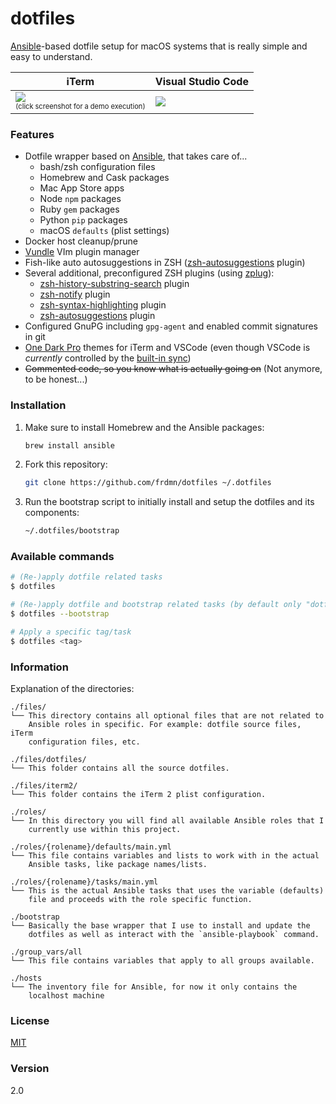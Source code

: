 dotfiles
========

[Ansible](https://www.ansible.com/)-based dotfile setup for macOS systems that is really simple and easy to understand.

iTerm | Visual Studio Code
--- | ---
[![](https://asciinema.org/a/cPPgWS3Ju2twoyl7U5UfFYOYI.svg)](https://asciinema.org/a/cPPgWS3Ju2twoyl7U5UfFYOYI) <center><sub><sup>(click screenshot for a demo execution)</sup></sub></center> | ![](https://i.imgur.com/abpdBUY.png)

### Features

* Dotfile wrapper based on [Ansible](https://www.ansible.com/), that takes care of...
    * bash/zsh configuration files
    * Homebrew and Cask packages
    * Mac App Store apps
    * Node `npm` packages
    * Ruby `gem` packages
    * Python `pip` packages
    * macOS `defaults` (plist settings)
* Docker host cleanup/prune
* [Vundle](https://github.com/gmarik/Vundle.vim) VIm plugin manager
* Fish-like auto autosuggestions in ZSH ([zsh-autosuggestions](https://github.com/tarruda/zsh-autosuggestions) plugin)
* Several additional, preconfigured ZSH plugins (using [zplug](https://github.com/zplug/zplug)):
    * [zsh-history-substring-search](https://github.com/zsh-users/zsh-history-substring-search) plugin
    * [zsh-notify](https://github.com/marzocchi/zsh-notify) plugin
    * [zsh-syntax-highlighting](https://github.com/zsh-users/zsh-notify) plugin
    * [zsh-autosuggestions](https://github.com/tarruda/zsh-autosuggestions) plugin
* Configured GnuPG including `gpg-agent` and enabled commit signatures in git
* [One Dark Pro](https://github.com/Binaryify/OneDark-Pro) themes for iTerm and VSCode (even though VSCode is _currently_ controlled by the [built-in sync](https://code.visualstudio.com/docs/editor/settings-sync))
* ~~Commented code, so you know what is actually going on~~ (Not anymore, to be honest...)

### Installation

1. Make sure to install Homebrew and the Ansible packages:

    ```bash
    brew install ansible
    ```

2. Fork this repository:

    ```bash
    git clone https://github.com/frdmn/dotfiles ~/.dotfiles
    ```

3. Run the bootstrap script to initially install and setup the dotfiles and its components:

    ```bash
    ~/.dotfiles/bootstrap
    ```

### Available commands

```bash
# (Re-)apply dotfile related tasks
$ dotfiles

# (Re-)apply dotfile and bootstrap related tasks (by default only "dotfiles" will be execated when not specifying --botstrap)
$ dotfiles --bootstrap

# Apply a specific tag/task
$ dotfiles <tag>
```

### Information

Explanation of the directories:

```
./files/
└── This directory contains all optional files that are not related to
    Ansible roles in specific. For example: dotfile source files, iTerm
    configuration files, etc.

./files/dotfiles/
└── This folder contains all the source dotfiles.

./files/iterm2/
└── This folder contains the iTerm 2 plist configuration.

./roles/
└── In this directory you will find all available Ansible roles that I
    currently use within this project.

./roles/{rolename}/defaults/main.yml
└── This file contains variables and lists to work with in the actual
    Ansible tasks, like package names/lists.

./roles/{rolename}/tasks/main.yml
└── This is the actual Ansible tasks that uses the variable (defaults)
    file and proceeds with the role specific function.

./bootstrap
└── Basically the base wrapper that I use to install and update the
    dotfiles as well as interact with the `ansible-playbook` command.

./group_vars/all
└── This file contains variables that apply to all groups available.

./hosts
└── The inventory file for Ansible, for now it only contains the
    localhost machine
```

### License

[MIT](LICENSE)

### Version

2.0
